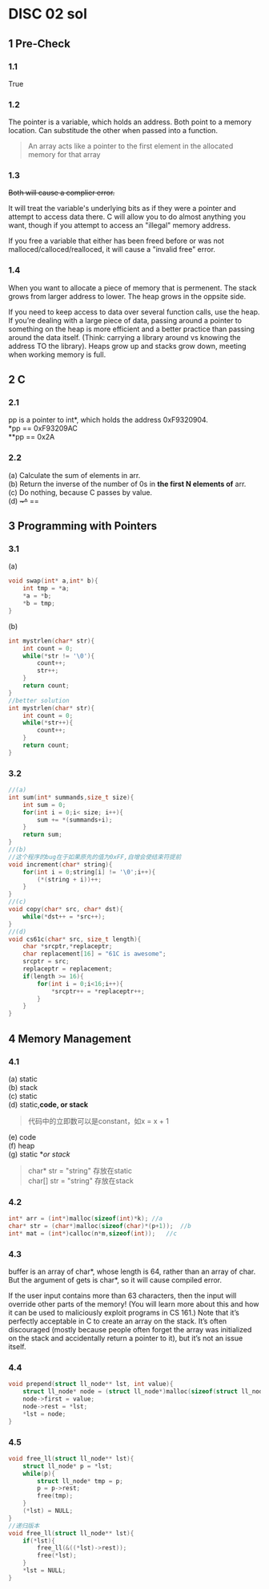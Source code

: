 # DISC 02 sol

## 1 Pre-Check 

### 1.1

True

### 1.2

The pointer is a variable, which holds an address. Both point to a memory location. Can substitude the other when passed into a function.

> An array acts like a pointer to the first element in the allocated memory for that array

### 1.3

~~Both will cause a complier error.~~

It will treat the variable's underlying bits as if they were a pointer and attempt to access data there. C will allow you to do almost anything you want, though if you attempt to access an "illegal" memory address.

If you free a variable that either has been freed before or was not malloced/calloced/realloced, it will cause a "invalid free" error.

### 1.4

When you want to allocate a piece of memory that is permenent. The stack grows from larger address to lower. The heap grows in the oppsite side.

If you need to keep access to data over several function calls, use the heap. If you’re dealing with a large piece of data, passing around a pointer to something on the heap is more efficient and a better practice than passing around the data itself. (Think: carrying a library around vs knowing the address TO the library). Heaps grow up and stacks grow down, meeting when working memory is full.

## 2 C

### 2.1

pp is a pointer to int*, which holds the address 0xF9320904.<br>
*pp == 0xF93209AC<br>
**pp == 0x2A

### 2.2

(a) Calculate the sum of elements in arr.<br>
(b) Return the inverse of the number of 0s in **the first N elements of** arr.<br> 
(c) Do nothing, because C passes by value.<br>
(d) ~~\~^~~ ==

## 3 Programming with Pointers 

### 3.1

(a)
```c
void swap(int* a,int* b){
    int tmp = *a;
    *a = *b;
    *b = tmp;
}
```
(b)
```c
int mystrlen(char* str){
    int count = 0;
    while(*str != '\0'){
        count++;
        str++;
    }
    return count;
}
//better solution
int mystrlen(char* str){
    int count = 0;
    while(*str++){
        count++;
    }
    return count;
}
```

### 3.2

```c
//(a)
int sum(int* summands,size_t size){
    int sum = 0;
    for(int i = 0;i< size; i++){
        sum += *(summands+i);
    }
    return sum;
}
//(b)
//这个程序的bug在于如果原先的值为0xFF,自增会使结束符提前
void increment(char* string){
    for(int i = 0;string[i] != '\0';i++){
        (*(string + i))++;
    }
}
//(c)
void copy(char* src, char* dst){
    while(*dst++ = *src++);
}
//(d)
void cs61c(char* src, size_t length){
    char *srcptr,*replaceptr;
    char replacement[16] = "61C is awesome";
    srcptr = src;
    replaceptr = replacement;
    if(length >= 16){
        for(int i = 0;i<16;i++){
            *srcptr++ = *replaceptr++;
        }
    }
}
```

## 4 Memory Management

### 4.1

(a) static<br>
(b) stack<br>
(c) static<br>
(d) static,**code, or stack**<br>
> 代码中的立即数可以是constant，如x = x + 1

(e) code<br>
(f) heap<br>
(g) static **or stack*<br>
> char* str = "string" 存放在static<br>
> char[] str = "string" 存放在stack

### 4.2
```c
int* arr = (int*)malloc(sizeof(int)*k); //a
char* str = (char*)malloc(sizeof(char)*(p+1));  //b
int* mat = (int*)calloc(n*m,sizeof(int));   //c
```

### 4.3

buffer is an array of char*, whose length is 64, rather than an array of char. But the argument of gets is char*, so it will cause compiled error.


If the user input contains more than 63 characters, then the input will override other parts of the memory! (You will learn more about this and how it can be used to maliciously exploit programs in CS 161.)
Note that it’s perfectly acceptable in C to create an array on the stack. It’s often discouraged (mostly because people often forget the array was initialized on the stack and accidentally return a pointer to it), but it’s not an issue itself.

### 4.4

```c
void prepend(struct ll_node** lst, int value){
    struct ll_node* node = (struct ll_node*)malloc(sizeof(struct ll_node));
    node->first = value;
    node->rest = *lst;
    *lst = node;
}
```

### 4.5

```c
void free_ll(struct ll_node** lst){
    struct ll_node* p = *lst;
    while(p){
        struct ll_node* tmp = p;
        p = p->rest;
        free(tmp);
    }
    (*lst) = NULL;
}
//递归版本
void free_ll(struct ll_node** lst){
    if(*lst){
        free_ll(&((*lst)->rest));
        free(*lst);
    }
    *lst = NULL;
}
```

